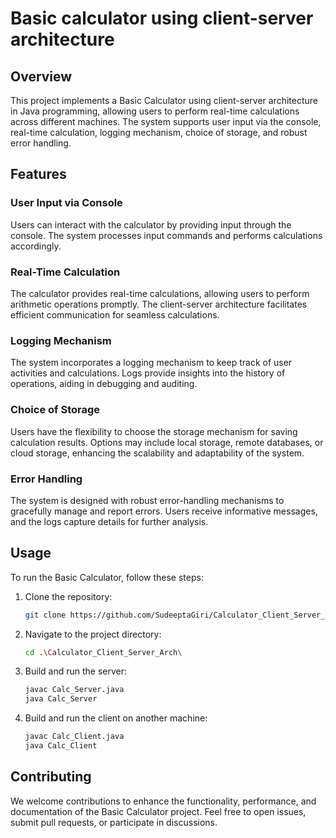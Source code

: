 # Basic calculator using client-server architecture

## Overview

This project implements a Basic Calculator using client-server architecture in Java programming, allowing users to perform real-time calculations across different machines. The system supports user input via the console, real-time calculation, logging mechanism, choice of storage, and robust error handling.

## Features

### User Input via Console

Users can interact with the calculator by providing input through the console. The system processes input commands and performs calculations accordingly.

### Real-Time Calculation

The calculator provides real-time calculations, allowing users to perform arithmetic operations promptly. The client-server architecture facilitates efficient communication for seamless calculations.

### Logging Mechanism

The system incorporates a logging mechanism to keep track of user activities and calculations. Logs provide insights into the history of operations, aiding in debugging and auditing.

### Choice of Storage

Users have the flexibility to choose the storage mechanism for saving calculation results. Options may include local storage, remote databases, or cloud storage, enhancing the scalability and adaptability of the system.

### Error Handling

The system is designed with robust error-handling mechanisms to gracefully manage and report errors. Users receive informative messages, and the logs capture details for further analysis.

## Usage

To run the Basic Calculator, follow these steps:

1. Clone the repository:

   ```bash
   git clone https://github.com/SudeeptaGiri/Calculator_Client_Server_Arch.git
   ```
2. Navigate to the project directory:

   ```bash
   cd .\Calculator_Client_Server_Arch\
   ```
3. Build and run the server:

   ```bash
   javac Calc_Server.java
   java Calc_Server
   ```
4. Build and run the client on another machine:

   ```bash
   javac Calc_Client.java
   java Calc_Client
   ```

## Contributing
We welcome contributions to enhance the functionality, performance, and documentation of the Basic Calculator project. Feel free to open issues, submit pull requests, or participate in discussions.
